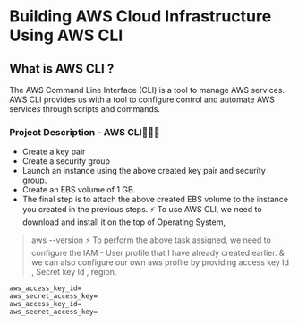 # Building AWS Cloud Infrastructure Using AWS CLI
## What is AWS CLI ?
The AWS Command Line Interface (CLI) is a tool to manage AWS services. AWS CLI provides us with a tool to configure control and automate AWS services through scripts and commands.
### Project Description - AWS CLI👨🏻‍💻
* Create a key pair  
* Create a security group  
* Launch an instance using the above created key pair and security group.
* Create an EBS volume of 1 GB. 
* The final step is to attach the above created EBS volume to the instance you created in the previous steps.
⚡ To use AWS CLI, we need to download and install it on the top of Operating System,
> aws --version
⚡ To perform the above task assigned, we need to configure the IAM - User profile that I have already created earlier. & we can also configure our own aws profile by providing access key Id , Secret key Id , region.
```
aws_access_key_id= 
aws_secret_access_key= 
aws_access_key_id=
aws_secret_access_key=
```
